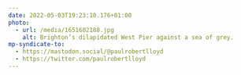 ```yaml
---
date: 2022-05-03T19:23:10.176+01:00
photo:
  - url: /media/1651602188.jpg
    alt: Brighton’s dilapidated West Pier against a sea of grey.
mp-syndicate-to:
  - https://mastodon.social/@paulrobertlloyd
  - https://twitter.com/paulrobertlloyd
---
```

